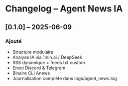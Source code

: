 # Changelog – Agent News IA

## [0.1.0] – 2025-06-09
### Ajouté
- Structure modulaire
- Analyse IA via 1min.ai / DeepSeek
- RSS dynamique + feeds.txt custom
- Envoi Discord & Telegram
- Binaire CLI Anews
- Journalisation complète dans logs/agent_news.log
